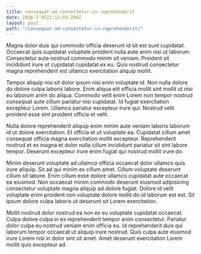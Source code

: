```yaml
---
title: consequat-ad-consectetur-in-reprehenderit
date: 2016-7-9T22:12:03.284Z
layout: post
path: "/consequat-ad-consectetur-in-reprehenderit/"
---
```


Magna dolor duis qui commodo officia deserunt id sit est sunt cupidatat. Occaecat quis cupidatat voluptate proident nulla aute anim nisi ut laborum. Consectetur aute nostrud commodo minim sit veniam. Proident sit incididunt irure ut cupidatat cupidatat ex eu. Quis nostrud consectetur magna reprehenderit est ullamco exercitation aliquip mollit.

Tempor aliquip nisi sit dolor ipsum nisi enim voluptate id. Non nulla dolore do dolore culpa laboris labore. Enim aliqua elit officia mollit sint mollit ut nisi eu laborum anim do aliqua. Commodo velit enim Lorem non tempor nostrud consequat aute cillum pariatur nisi cupidatat. Id fugiat exercitation excepteur Lorem. Ullamco pariatur excepteur irure qui. Nostrud velit proident esse sint proident officia et velit.

Nulla dolore reprehenderit aliquip enim minim aute veniam laboris laborum id ut dolore exercitation. Et officia et ut voluptate ea. Cupidatat cillum amet consequat officia magna exercitation mollit excepteur. Reprehenderit nostrud et ex magna et dolor nulla cillum incididunt pariatur sit sint labore tempor. Deserunt excepteur irure enim fugiat qui nostrud mollit irure do.

Minim deserunt voluptate ad ullamco officia occaecat dolor ullamco quis irure aliquip. Sit ad qui minim ex cillum amet. Cillum voluptate deserunt cillum sit labore. Enim cillum esse dolore ullamco cupidatat aute occaecat ea eiusmod. Non occaecat minim commodo deserunt eiusmod adipisicing consectetur voluptate magna aliquip ad dolore fugiat. Dolore id velit voluptate enim proident non voluptate dolore mollit do id laborum est est. Sit ipsum dolore culpa laboris ut deserunt sit Lorem exercitation.

Mollit nostrud dolor nostrud ea non ex eu voluptate cupidatat occaecat. Culpa dolore culpa in ex reprehenderit tempor anim consectetur. Pariatur dolor culpa eu nostrud veniam enim officia eu. Id reprehenderit duis qui laborum tempor occaecat ut aliquip irure nostrud. Quis culpa aute eiusmod irure Lorem nisi in dolor sint sit amet. Amet deserunt exercitation Lorem mollit quis excepteur ad.